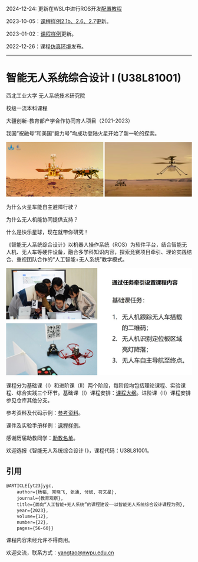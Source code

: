 2024-12-24: 更新在WSL中进行ROS开发[配置教程](参考资料/%E5%9C%A8WSL%E4%B8%AD%E8%BF%9B%E8%A1%8CROS%E5%BC%80%E5%8F%91.md)

2023-10-05：[课程样例2.1b、2.6、2.7](课程样例)更新。

2023-01-02：[课程样例](课程样例)更新。

2022-12-26：课程[仿真环境](https://github.com/npu-ius-lab/npurobocourse_sim)发布。
***
# 智能无人系统综合设计 I (U38L81001)
西北工业大学 无人系统技术研究院

校级一流本科课程

大疆创新-教育部产学合作协同育人项目（2021-2023）

我国“祝融号”和美国“毅力号”均成功登陆火星开始了新一轮的探索。

![mars.png](fig/mars.png)

为什么火星车能自主避障行驶？

为什么无人机能协同提供支持？

什么是快乐星球，现在就带你研究！

《智能无人系统综合设计》以机器人操作系统（ROS）为软件平台，结合智能无人机、无人车等硬件设备，融合多学科知识内容，探索竞赛项目牵引、理论实践结合、重视团队合作的“人工智能+无人系统”教学模式。

![task.jpg](fig/task.jpg)

课程分为基础课（I）和进阶课（II）两个阶段，每阶段均包括理论课程、实验课程、综合实践三个环节。基础课（I）课程安排：[课程大纲](课程大纲)。进阶课（II）课程安排参见仓库其他分支。

参考资料及代码示例：[参考资料](参考资料)。

课件及实验手册样例：[课程样例](课程样例)。

感谢历届助教同学：[助教名单](助教名单)。

欢迎选报《智能无人系统综合设计 I》，课程代码：U38L81001。

## 引用

    @ARTICLE{yt23jygc,
        author={杨韬, 常晓飞, 张通, 付斌, 符文星},
        journal={教育观察}, 
        title={面向“人工智能+无人系统”的课程建设——以智能无人系统综合设计课程为例}, 
        year={2023},
        volume={12},
        number={22},
        pages={56-60}}

课程内容未经允许不得商用。

欢迎交流，联系方式：yangtao@nwpu.edu.cn

